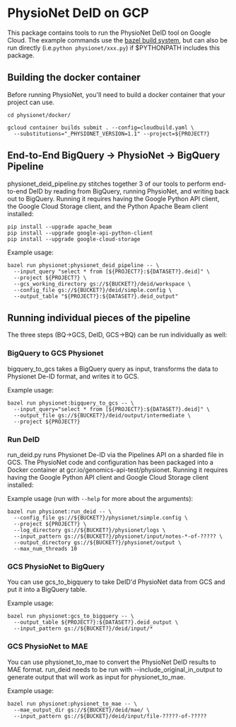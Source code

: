 # PhysioNet DeID on GCP

This package contains tools to run the PhysioNet DeID tool on Google Cloud. The
example commands use the [bazel build
system](http://bazel.build/versions/master/docs/install.html), but can also be
run directly (i.e.`python physionet/xxx.py`) if $PYTHONPATH includes this
package.

## Building the docker container

Before running PhysioNet, you'll need to build a docker container that your
project can use.

```shell
cd physionet/docker/

gcloud container builds submit . --config=cloudbuild.yaml \
  --substitutions="_PHYSIONET_VERSION=1.1" --project=${PROJECT?}
```

## End-to-End BigQuery -> PhysioNet -> BigQuery Pipeline

physionet_deid_pipeline.py stitches together 3 of our tools to perform
end-to-end DeID by reading from BigQuery, running PhysioNet, and writing back
out to BigQuery. Running it requires having the Google Python API client, the
Google Cloud Storage client, and the Python Apache Beam client installed:

```none
pip install --upgrade apache_beam
pip install --upgrade google-api-python-client
pip install --upgrade google-cloud-storage
```

Example usage:

```none
bazel run physionet:physionet_deid_pipeline -- \
  --input_query "select * from [${PROJECT?}:${DATASET?}.deid]" \
  --project ${PROJECT?} \
  --gcs_working_directory gs://${BUCKET?}/deid/workspace \
  --config_file gs://${BUCKET?}/deid/simple.config \
  --output_table "${PROJECT?}:${DATASET?}.deid_output"
```

## Running individual pieces of the pipeline

The three steps (BQ->GCS, DeID, GCS->BQ) can be run individually as well:

### BigQuery to GCS Physionet

bigquery_to_gcs takes a BigQuery query as input, transforms the data to
Physionet De-ID format, and writes it to GCS.

Example usage:

```none
bazel run physionet:bigquery_to_gcs -- \
  --input_query="select * from [${PROJECT?}:${DATASET?}.deid]" \
  --output_file gs://${BUCKET?}/deid/output/intermediate \
  --project ${PROJECT?}
```

### Run DeID

run_deid.py runs Physionet De-ID via the Pipelines API on a sharded file in GCS.
The PhysioNet code and configuration has been packaged into a Docker container
at gcr.io/genomics-api-test/physionet. Running it requires having the Google
Python API client and Google Cloud Storage client installed:

Example usage (run with `--help` for more about the arguments):

```none
bazel run physionet:run_deid -- \
  --config_file gs://${BUCKET?}/physionet/simple.config \
  --project ${PROJECT?} \
  --log_directory gs://${BUCKET?}/physionet/logs \
  --input_pattern gs://${BUCKET?}/physionet/input/notes-*-of-????? \
  --output_directory gs://${BUCKET?}/physionet/output \
  --max_num_threads 10
```

### GCS PhysioNet to BigQuery

You can use gcs_to_bigquery to take DeID'd PhysioNet data from GCS and put it
into a BigQuery table.

Example usage:

```none
bazel run physionet:gcs_to_bigquery -- \
  --output_table ${PROJECT?}:${DATASET?}.deid_output \
  --input_pattern gs://${BUCKET?}/deid/input/*
```

### GCS PhysioNet to MAE

You can use physionet_to_mae to convert the PhysioNet DeID results to MAE
format. run_deid needs to be run with --include_original_in_output to generate
output that will work as input for physionet_to_mae.

Example usage:

```shell
bazel run physionet:physionet_to_mae -- \
  --mae_output_dir gs://${BUCKET}/deid/mae/ \
  --input_pattern gs://${BUCKET}/deid/input/file-?????-of-?????
```
